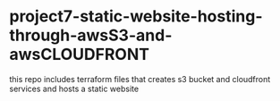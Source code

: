 # project7-static-website-hosting-through-awsS3-and-awsCLOUDFRONT
this repo includes terraform files that creates s3 bucket and cloudfront services and hosts a static website
